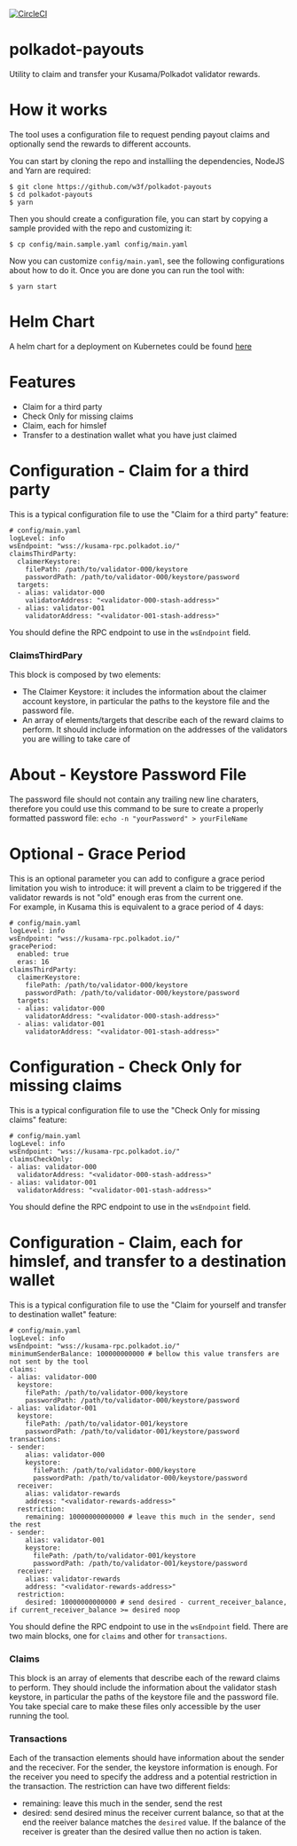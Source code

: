 [![CircleCI](https://circleci.com/gh/w3f/polkadot-payouts.svg?style=svg)](https://circleci.com/gh/w3f/polkadot-payouts)

# polkadot-payouts

Utility to claim and transfer your Kusama/Polkadot validator rewards.

# How it works

The tool uses a configuration file to request pending payout claims and optionally send the rewards to different accounts.

You can start by cloning the repo and installiing the dependencies, NodeJS and Yarn are required:
```
$ git clone https://github.com/w3f/polkadot-payouts
$ cd polkadot-payouts
$ yarn
```
Then you should create a configuration file, you can start by copying a sample provided with the repo and customizing it:
```
$ cp config/main.sample.yaml config/main.yaml
```
Now you can customize `config/main.yaml`, see the following configurations about how to do it. Once you are done you
can run the tool with:
```
$ yarn start
```

# Helm Chart

A helm chart for a deployment on Kubernetes could be found [here](https://github.com/w3f/polkadot-k8s-payouts)

# Features

- Claim for a third party
- Check Only for missing claims
- Claim, each for himslef
- Transfer to a destination wallet what you have just claimed

# Configuration - Claim for a third party
This is a typical configuration file to use the "Claim for a third party" feature:
```
# config/main.yaml
logLevel: info
wsEndpoint: "wss://kusama-rpc.polkadot.io/"
claimsThirdParty:
  claimerKeystore:
    filePath: /path/to/validator-000/keystore
    passwordPath: /path/to/validator-000/keystore/password
  targets:
  - alias: validator-000
    validatorAddress: "<validator-000-stash-address>"
  - alias: validator-001
    validatorAddress: "<validator-001-stash-address>"  
```
You should define the RPC endpoint to use in the `wsEndpoint` field.

### ClaimsThirdPary
This block is composed by two elements:  
- The Claimer Keystore: it includes the information about the claimer account keystore, in particular the paths to the keystore file and the password file.  
- An array of elements/targets that describe each of the reward claims to perform. It should include information on the addresses of the validators you are willing to take care of

# About - Keystore Password File

The password file should not contain any trailing new line charaters, therefore you could use this command to be sure to create a properly formatted password file: `echo -n "yourPassword" > yourFileName`

# Optional - Grace Period
This is an optional parameter you can add to configure a grace period limitation you wish to introduce: it will prevent a claim to be triggered if the validator rewards is not "old" enough eras from the current one.  
For example, in Kusama this is equivalent to a grace period of 4 days:  
```
# config/main.yaml
logLevel: info
wsEndpoint: "wss://kusama-rpc.polkadot.io/"
gracePeriod:
  enabled: true
  eras: 16
claimsThirdParty:
  claimerKeystore:
    filePath: /path/to/validator-000/keystore
    passwordPath: /path/to/validator-000/keystore/password
  targets:
  - alias: validator-000
    validatorAddress: "<validator-000-stash-address>"
  - alias: validator-001
    validatorAddress: "<validator-001-stash-address>"  
```

# Configuration - Check Only for missing claims
This is a typical configuration file to use the "Check Only for missing claims" feature:
```
# config/main.yaml
logLevel: info
wsEndpoint: "wss://kusama-rpc.polkadot.io/"
claimsCheckOnly:
- alias: validator-000
  validatorAddress: "<validator-000-stash-address>"
- alias: validator-001
  validatorAddress: "<validator-001-stash-address>" 
```
You should define the RPC endpoint to use in the `wsEndpoint` field.

# Configuration - Claim, each for himslef, and transfer to a destination wallet
This is a typical configuration file to use the "Claim for yourself and transfer to destination wallet" feature:
```
# config/main.yaml
logLevel: info
wsEndpoint: "wss://kusama-rpc.polkadot.io/"
minimumSenderBalance: 100000000000 # bellow this value transfers are not sent by the tool
claims:
- alias: validator-000
  keystore:
    filePath: /path/to/validator-000/keystore
    passwordPath: /path/to/validator-000/keystore/password
- alias: validator-001
  keystore:
    filePath: /path/to/validator-001/keystore
    passwordPath: /path/to/validator-001/keystore/password
transactions:
- sender:
    alias: validator-000
    keystore:
      filePath: /path/to/validator-000/keystore
      passwordPath: /path/to/validator-000/keystore/password
  receiver:
    alias: validator-rewards
    address: "<validator-rewards-address>"
  restriction:
    remaining: 10000000000000 # leave this much in the sender, send the rest
- sender:
    alias: validator-001
    keystore:
      filePath: /path/to/validator-001/keystore
      passwordPath: /path/to/validator-001/keystore/password
  receiver:
    alias: validator-rewards
    address: "<validator-rewards-address>"
  restriction:
    desired: 10000000000000 # send desired - current_receiver_balance, if current_receiver_balance >= desired noop
```
You should define the RPC endpoint to use in the `wsEndpoint` field. There are two main blocks, one for `claims` and other
for `transactions`.

### Claims
This block is an array of elements that describe each of the reward claims to perform. They should include the information about the validator stash keystore, in particular the paths of the keystore file and the password file. You take special care to make these files only
accessible by the user running the tool.

### Transactions
Each of the transaction elements should have information about the sender and the receciver. For the sender, the keystore
information is enough. For the receiver you need to specify the address and a potential restriction in the transaction. The
restriction can have two different fields:
* remaining: leave this much in the sender, send the rest
* desired: send desired minus the receiver current balance, so that at the end the reeiver balance matches the `desired` value. If the balance of the receiver is greater than the desired vallue then no action is taken.
